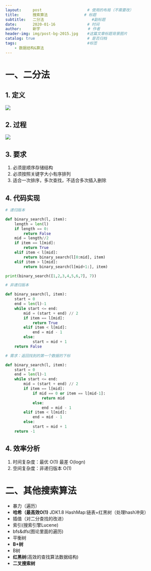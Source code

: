 ```yaml
---
layout:     post                    # 使用的布局（不需要改）
title:      搜索算法   				# 标题 
subtitle:   二分法 					#副标题
date:       2020-01-16              # 时间
author:     新宇                     # 作者
header-img: img/post-bg-2015.jpg    #这篇文章标题背景图片
catalog: true                       # 是否归档
tags:                               #标签
    - 数据结构&算法
---
```

# 一、二分法
## 1. 定义
![](https://tva1.sinaimg.cn/large/008eGmZEly1gmrlgl0645j319a0k0dr8.jpg)

## 2. 过程
![](https://tva1.sinaimg.cn/large/008eGmZEly1gmrljtwcqrj30zm0k8wid.jpg)

## 3. 要求
1. 必须是顺序存储结构
2. 必须按照关键字大小有序排列
3. 适合一次排序，多次查找，不适合多次插入删除

## 4. 代码实现
```python
# 递归版本

def binary_search(l, item):
    length = len(l)
    if length == 0:
        return False
    mid = length//2
    if item == l[mid]:
        return True
    elif item < l[mid]:
        return binary_search(l[0:mid], item)
    elif item > l[mid]:
        return binary_search(l[mid+1:], item)

print(binary_search([1,2,3,4,5,6,7], 7))

# 非递归版本

def binary_search(l, item):
    start = 0
    end = len(l)-1
    while start <= end:
        mid = (start + end) // 2
        if item == l[mid]:
            return True
        elif item < l[mid]:
            end = mid - 1
        else:
            start = mid + 1
    return False

# 需求：返回找到的第一个数据的下标

def binary_search(l, item):
    start = 0
    end = len(l)-1
    while start <= end:
        mid = (start + end) // 2
        if item == l[mid]:
            if mid == 0 or item == l[mid-1]:
                return mid
            else:
                end = mid - 1
        elif item < l[mid]:
            end = mid - 1
        else:
            start = mid + 1
    return -1
```

## 4. 效率分析
1. 时间复杂度：最优 O(1)  最差 O(logn)
2. 空间复杂度：非递归版本 O(1)

# 二、其他搜索算法
- 暴力（遍历）
- **哈希（最高效O(1)** JDK1.8 HashMap:链表+红黑树（处理hash冲突）
- 插值（对二分查找的改进）
- 索引(搜索引擎Lucene)
- bfs&dfs(图论里面的遍历)
- 平衡树
- **B+树**
- B树
- **红黑树**(高效的查找算法数据结构)
- **二叉搜索树**